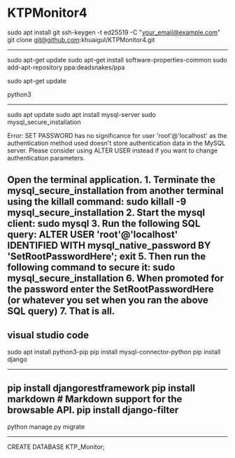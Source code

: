 # KTPMonitor4

sudo apt install git
ssh-keygen -t ed25519 -C "your_email@example.com"
git clone git@github.com:khuaigul/KTPMonitor4.git

-------------------------------------------
sudo apt-get update
sudo apt-get install software-properties-common
sudo add-apt-repository ppa:deadsnakes/ppa

sudo apt-get update

python3

----------------

sudo apt update
sudo apt install mysql-server
sudo mysql_secure_installation

Error: SET PASSWORD has no significance for user 'root'@'localhost' as the authentication method used doesn't store authentication data in the MySQL server. Please consider using ALTER USER instead if you want to change authentication parameters.

Open the terminal application. 
    1. Terminate the mysql_secure_installation from another terminal using the killall command:
sudo killall -9 mysql_secure_installation 
    2. Start the mysql client:
sudo mysql 
    3. Run the following SQL query: 
ALTER USER 'root'@'localhost' IDENTIFIED WITH mysql_native_password BY 'SetRootPasswordHere';
exit
    5. Then run the following command to secure it:
sudo mysql_secure_installation 
    6. When promoted for the password enter the SetRootPasswordHere (or whatever you set when you ran the above SQL query) 
    7. That is all. 
--------------------------------------------------

visual studio code
-------------------------------------------------
sudo apt install python3-pip
pip install mysql-connector-python
pip install django

--------------------------------------------
pip install djangorestframework
pip install markdown       # Markdown support for the browsable API.
pip install django-filter
------------------
python manage.py migrate


--------------
CREATE DATABASE KTP_Monitor;
